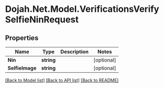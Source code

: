 # Dojah.Net.Model.VerificationsVerifySelfieNinRequest

## Properties

Name | Type | Description | Notes
------------ | ------------- | ------------- | -------------
**Nin** | **string** |  | [optional] 
**SelfieImage** | **string** |  | [optional] 

[[Back to Model list]](../README.md#documentation-for-models) [[Back to API list]](../README.md#documentation-for-api-endpoints) [[Back to README]](../README.md)

